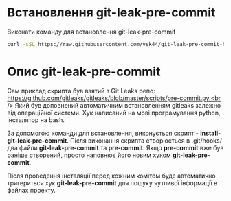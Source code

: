 # Встановлення git-leak-pre-commit
Виконати команду для встановлення git-leak-pre-commit<br />
```bash
curl -sSL https://raw.githubusercontent.com/vsk44/git-leak-pre-commit-hook-script/main/install-git-leak-pre-commit | sh
```

# Опис git-leak-pre-commit
Сам приклад скрипта був взятий з Git Leaks репо: https://github.com/gitleaks/gitleaks/blob/master/scripts/pre-commit.py.<br />
Який був доповнений автоматичним встановленням gitleaks залежно від операційної системи. Хук написаний на мові програмування python, інсталятор на bash.

За допомогою команди для встановлення, виконується скрипт - **install-git-leak-pre-commit**. Після виконання скрипта створюється в .git/hooks/ два файли **git-leak-pre-commit** та **pre-commit**. Якщо **pre-commit** вже був раніше створений, просто наповнює його новим хуком **git-leak-pre-commit**. <br />

Після проведення інсталяції перед кожним комітом буде автоматично тригериться хук **git-leak-pre-commit** для пошуку чутливої інформації в файлах проекту.
